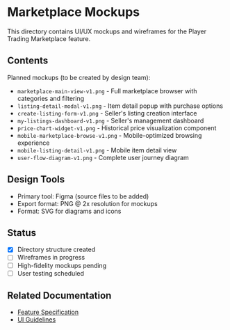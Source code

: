 # Marketplace Mockups

This directory contains UI/UX mockups and wireframes for the Player Trading Marketplace feature.

## Contents

Planned mockups (to be created by design team):

- `marketplace-main-view-v1.png` - Full marketplace browser with categories and filtering
- `listing-detail-modal-v1.png` - Item detail popup with purchase options
- `create-listing-form-v1.png` - Seller's listing creation interface
- `my-listings-dashboard-v1.png` - Seller's management dashboard
- `price-chart-widget-v1.png` - Historical price visualization component
- `mobile-marketplace-browse-v1.png` - Mobile-optimized browsing experience
- `mobile-listing-detail-v1.png` - Mobile item detail view
- `user-flow-diagram-v1.png` - Complete user journey diagram

## Design Tools

- Primary tool: Figma (source files to be added)
- Export format: PNG @ 2x resolution for mockups
- Format: SVG for diagrams and icons

## Status

- [x] Directory structure created
- [ ] Wireframes in progress
- [ ] High-fidelity mockups pending
- [ ] User testing scheduled

## Related Documentation

- [Feature Specification](../../roadmap/tasks/player-trading-marketplace.md)
- [UI Guidelines](../../docs/ui-ux/ui-guidelines.md)
